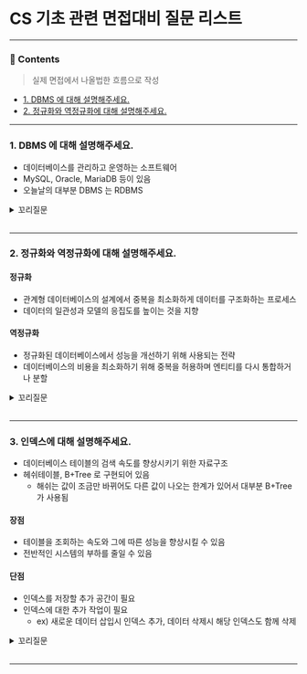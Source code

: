 # CS 기초 관련 면접대비 질문 리스트

<hr>

### 📄 Contents
> 실제 면접에서 나올법한 흐름으로 작성
- [1. DBMS 에 대해 설명해주세요.](#1-dbms-에-대해-설명해주세요)
- [2. 정규화와 역정규화에 대해 설명해주세요.](#2-정규화와-역정규화에-대해-설명해주세요) 
---

### 1. DBMS 에 대해 설명해주세요.
- 데이터베이스를 관리하고 운영하는 소프트웨어
- MySQL, Oracle, MariaDB 등이 있음
- 오늘날의 대부분 DBMS 는 RDBMS


<details>
<summary>꼬리질문</summary>
<div markdown="1">

### RDBMS 의 특징에 대해 설명해주세요.
- Column 과 Row 로 이루어져 있는 2차원 구조
- 스키마를 지정하고 이를 기반으로 데이터 저장
- 데이터의 무결성을 유지하기 위한 제약 조건 설정
- 테이블간의 관계를 정의하고 Join 을 통해 데이터 질의와 분석 수행
- 트랜잭션을 관리하여 일관성과 안전성을 보장하며 ACID(원자성, 일관성, 고립성, 지송석) 를 충족

<br>

###  SQL 과 NoSQL 에 대해 설명해주세요.

#### SQL
- 정해진 데이터 스키마에 따라 데이터가 저장
- 테이블간의 관계를 맺음

#### NoSQL
- 스키마, 관계 둘다 없음
- 데이터는 document 라고 부르며 JSON 과 비슷한 형태를 가짐
- 스키마가 없으므로 데이터의 구조를 알 수 없거나 변경될 가능성이 있을때 사용

### SQL 의 종류에 대해 설명해주세요.

#### DDL
- DB 의 구조 또는 스키마를 정의하는데 사용
- 명령어를 입력하는 순간 Auto Commit 됨
- `CREATE`, `ALTER`, `DROP`, `RENAME`

#### DML
- DB 의 데이터를 조작할때 사용
- 명령어를 입력후 COMMIT 으로 트랜잭션을 종료해야 반영됨 (DB 마다 약간의 차이 있음)
- `SELECT`, `INSERT`, `UPDATE`, `DELETE`

#### DCL
- 데이터 제어 
- DB 접근 권한작업을 할때 사용
- 명령어를 입력하는 순간 Auto Commit 됨
- `GRANT`, `REVOKE`

<br>

<br>

</div>
</details>

<br>

---

### 2. 정규화와 역정규화에 대해 설명해주세요.

#### 정규화
- 관계형 데이터베이스의 설계에서 중복을 최소화하게 데이터를 구조화하는 프로세스
- 데이터의 일관성과 모델의 응집도를 높이는 것을 지향

#### 역정규화
- 정규화된 데이터베이스에서 성능을 개선하기 위해 사용되는 전략
- 데이터베이스의 비용을 최소화하기 위해 중복을 허용하며 엔티티를 다시 통합하거나 분할

<details>
<summary>꼬리질문</summary>
<div markdown="1">

### 정규화의 절차에 대해 설명해주세요.

#### 1차 정규화
- 같은 성격과 내용의 컬럼이 연속적으로 나타나는 컬럼이 존재할 때 해당 컬럼을 새로운 테이블로 분리

#### 2차 정규화
- PK 가 복합키일 경우 구분하여 분리

#### 3차 정규화
- PK에 의존하지 않고 일반컬럼에 의존하는 컬럼들을 분리

</div>
</details>

<br>

---

### 3. 인덱스에 대해 설명해주세요.
- 데이터베이스 테이블의 검색 속도를 향상시키기 위한 자료구조
- 헤쉬테이블, B+Tree 로 구현되어 있음
  - 해쉬는 값이 조금만 바뀌어도 다른 값이 나오는 한계가 있어서 대부분 B+Tree 가 사용됨 

#### 장점
- 테이블을 조회하는 속도와 그에 따른 성능을 향상시킬 수 있음
- 전반적인 시스템의 부하를 줄일 수 있음

#### 단점
- 인덱스를 저장할 추가 공간이 필요
- 인덱스에 대한 추가 작업이 필요
  - ex) 새로운 데이터 삽입시 인덱스 추가, 데이터 삭제시 해당 인덱스도 함께 삭제 

<details>
<summary>꼬리질문</summary>
<div markdown="1">

### 왜 인덱스는 B+Tree 로 구현되어 있는지 설명해주세요.

B+Tree 는 B-Tree 의 단점을 보완한 것

#### B-Tree
- 루트 노드에서 시작하여 각 노드들이 자식을 N개 가지는 Tree 자료구조

#### 특징
- 각 노드의 key 는 항상 정렬되어 있음
- 노드의 key 의 수가 K개라면 자식 노드의 수는 K+1 개
- 루트 노드는 항상 2개 이상의 자식을 가짐
- 모든 leaf 노드는 같은 레벨에 존재

#### B+Tree
- B-Tree 에서 모든 데이터를 한 번 순회하는 데에는 트리의 모든 노드를 방문해야 하는 비효율은 개선시킨 자료구조

#### 특징
- 오직 leaf 노드에만 데이터를 저장하고 leaf 노드가 아닌 노드에는 자식 포인터만 저장
- 리프노드들은 LinkedList 로 연결되어 있음

</div>
</details>

<br>

---

<br>
<br>